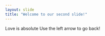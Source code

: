 ```yaml
---
layout: slide
title: "Welcome to our second slide!"
---
```

Love is absolute
Use the left arrow to go back!
